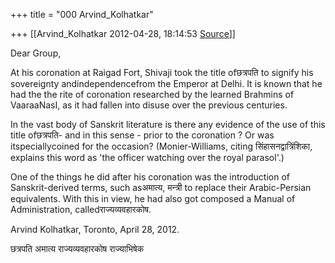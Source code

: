 +++
title = "000 Arvind_Kolhatkar"

+++
[[Arvind_Kolhatkar	2012-04-28, 18:14:53 [Source](https://groups.google.com/g/samskrita/c/cV5ucYxzeq4)]]



Dear Group,

  

At his coronation at Raigad Fort, Shivaji took the title ofछत्रपति to signify his sovereignty andindependencefrom the Emperor at Delhi. It is known that he had the the rite of coronation researched by the learned Brahmins of VaaraaNasI, as it had fallen into disuse over the previous centuries.

  

In the vast body of Sanskrit literature is there any evidence of the use of this title ofछत्रपति- and in this sense - prior to the coronation ?
Or was itspeciallycoined for the occasion? (Monier-Williams, citing सिंहासनद्वात्रिंशिका, explains this word as 'the officer watching over the royal parasol'.)

  

One of the things he did after his coronation was the introduction of Sanskrit-derived terms, such asअमात्य, मन्त्री to replace their Arabic-Persian equivalents. With this in view, he had also got composed a Manual of Administration, calledराज्यव्यवहारकोष.

  

Arvind Kolhatkar, Toronto, April 28, 2012.

  

  

  

  

  

छत्रपति अमात्य राज्यव्यवहारकोष राज्याभिषेक  

